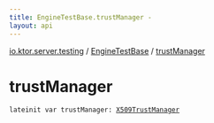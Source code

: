 ```yaml
---
title: EngineTestBase.trustManager - 
layout: api
---
```


<div class='api-docs-breadcrumbs'><a href="../index.html">io.ktor.server.testing</a> / <a href="index.html">EngineTestBase</a> / <a href="./trust-manager.html">trustManager</a></div>

# trustManager

<div class="signature"><code><span class="keyword">lateinit</span> <span class="keyword">var </span><span class="identifier">trustManager</span><span class="symbol">: </span><a href="http://docs.oracle.com/javase/6/docs/api/javax/net/ssl/X509TrustManager.html"><span class="identifier">X509TrustManager</span></a></code></div>
